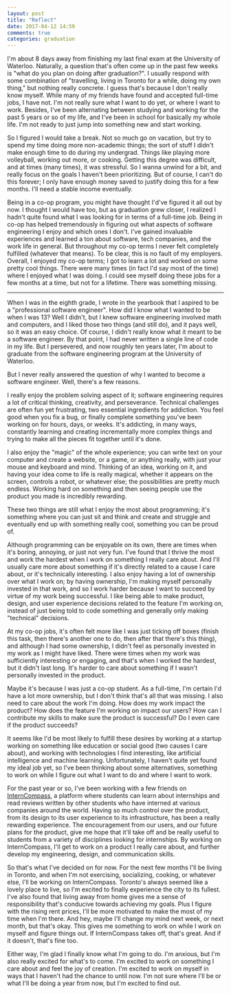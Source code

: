 ```yaml
---
layout: post
title: "Reflect"
date: 2017-04-12 14:59
comments: true
categories: graduation
---
```


I'm about 8 days away from finishing my last final exam at the University of Waterloo. Naturally, a question that's often come up in the past few weeks is "what do you plan on doing after graduation?". I usually respond with some combination of "travelling, living in Toronto for a while, doing my own thing," but nothing really concrete. I guess that's because I don't really know myself. While many of my friends have found and accepted full-time jobs, I have not. I'm not really sure what I want to do yet, or where I want to work. Besides, I've been alternating between studying and working for the past 5 years or so of my life, and I've been in school for basically my whole life. I'm not ready to just jump into something new and start working.

So I figured I would take a break. Not so much go on vacation, but try to spend my time doing more non-academic things; the sort of stuff I didn't make enough time to do during my undergrad. Things like playing more volleyball, working out more, or cooking. Getting this degree was difficult, and at times (many times), it was stressful. So I wanna unwind for a bit, and really focus on the goals I haven't been prioritizing. But of course, I can't do this forever; I only have enough money saved to justify doing this for a few months. I'll need a stable income eventually.

Being in a co-op program, you might have thought I'd've figured it all out by now. I thought I would have too, but as graduation grew closer, I realized I hadn't quite found what I was looking for in terms of a full-time job. Being in co-op has helped tremendously in figuring out what aspects of software engineering I enjoy and which ones I don't. I've gained invaluable experiences and learned a ton about software, tech companies, and the work life in general. But throughout my co-op terms I never felt completely fulfilled (whatever that means). To be clear, this is no fault of my employers. Overall, I enjoyed my co-op terms; I got to learn a lot and worked on some pretty cool things. There were many times (in fact I'd say most of the time) where I enjoyed what I was doing. I could see myself doing these jobs for a few months at a time, but not for a lifetime. There was something missing.

---

When I was in the eighth grade, I wrote in the yearbook that I aspired to be a "professional software engineer". How did I know what I wanted to be when I was 13? Well I didn't, but I knew software engineering involved math and computers, and I liked those two things (and still do), and it pays well, so it was an easy choice. Of course, I didn't really know what it meant to be a software engineer. By that point, I had never written a single line of code in my life. But I persevered, and now roughly ten years later, I'm about to graduate from the software engineering program at the University of Waterloo.

But I never really answered the question of why I wanted to become a software engineer. Well, there's a few reasons.

I really enjoy the problem solving aspect of it; software engineering requires a lot of critical thinking, creativity, and perseverance. Technical challenges are often fun yet frustrating, two essential ingredients for addiction. You feel good when you fix a bug, or finally complete something you've been working on for hours, days, or weeks. It's addicting, in many ways, constantly learning and creating incrementally more complex things and trying to make all the pieces fit together until it's done.

I also enjoy the "magic" of the whole experience; you can write text on your computer and create a website, or a game, or anything really, with just your mouse and keyboard and mind. Thinking of an idea, working on it, and having your idea come to life is really magical, whether it appears on the screen, controls a robot, or whatever else; the possibilities are pretty much endless. Working hard on something and then seeing people use the product you made is incredibly rewarding.

These two things are still what I enjoy the most about programming; it's something where you can just sit and think and create and struggle and eventually end up with something really cool, something you can be proud of.

Although programming can be enjoyable on its own, there are times when it's boring, annoying, or just not very fun. I've found that I thrive the most and work the hardest when I work on something I really care about. And I'll usually care more about something if it's directly related to a cause I care about, or it's technically interesting. I also enjoy having a lot of ownership over what I work on; by having ownership, I'm making myself personally invested in that work, and so I work harder because I want to succeed by virtue of my work being successful. I like being able to make product, design, and user experience decisions related to the feature I'm working on, instead of just being told to code something and generally only making "technical" decisions.

At my co-op jobs, it's often felt more like I was just ticking off boxes (finish this task, then there's another one to do, then after that there's this thing), and although I had some ownership, I didn't feel as personally invested in my work as I might have liked. There were times when my work was sufficiently interesting or engaging, and that's when I worked the hardest, but it didn't last long. It's harder to care about something if I wasn't personally invested in the product.

Maybe it's because I was just a co-op student. As a full-time, I'm certain I'd have a lot more ownership, but I don't think that's all that was missing. I also need to care about the work I'm doing. How does my work impact the product? How does the feature I'm working on impact our users? How can I contribute my skills to make sure the product is successful? Do I even care if the product succeeds?

It seems like I'd be most likely to fulfill these desires by working at a startup working on something like education or social good (two causes I care about), and working with technologies I find interesting, like artificial intelligence and machine learning. Unfortunately, I haven't quite yet found my ideal job yet, so I've been thinking about some alternatives, something to work on while I figure out what I want to do and where I want to work.

For the past year or so, I've been working with a few friends on [InternCompass](https://www.interncompass.io), a platform where students can learn about internships and read reviews written by other students who have interned at various companies around the world. Having so much control over the product, from its design to its user experience to its infrastructure, has been a really rewarding experience. The encouragement from our users, and our future plans for the product, give me hope that it'll take off and be really useful to students from a variety of disciplines looking for internships. By working on InternCompass, I'll get to work on a product I really care about, and further develop my engineering, design, and communication skills.

So that's what I've decided on for now. For the next few months I'll be living in Toronto, and when I'm not exercising, socializing, cooking, or whatever else, I'll be working on InternCompass. Toronto's always seemed like a lovely place to live, so I'm excited to finally experience the city to its fullest. I've also found that living away from home gives me a sense of responsibility that's conducive towards achieving my goals. Plus I figure with the rising rent prices, I'll be more motivated to make the most of my time when I'm there. And hey, maybe I'll change my mind next week, or next month, but that's okay. This gives me something to work on while I work on myself and figure things out. If InternCompass takes off, that's great. And if it doesn't, that's fine too.

Either way, I'm glad I finally know what I'm going to do. I'm anxious, but I'm also really excited for what's to come. I'm excited to work on something I care about and feel the joy of creation. I'm excited to work on myself in ways that I haven't had the chance to until now. I'm not sure where I'll be or what I'll be doing a year from now, but I'm excited to find out.
